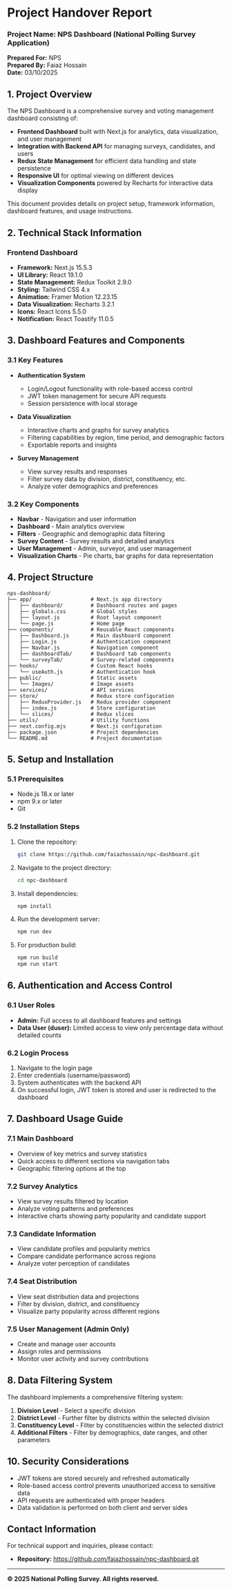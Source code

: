 # Project Handover Report

### Project Name: NPS Dashboard (National Polling Survey Application)

**Prepared For:** NPS  
**Prepared By:** Faiaz Hossain  
**Date:** 03/10/2025

## 1. Project Overview

The NPS Dashboard is a comprehensive survey and voting management dashboard consisting of:

- **Frontend Dashboard** built with Next.js for analytics, data visualization, and user management
- **Integration with Backend API** for managing surveys, candidates, and users
- **Redux State Management** for efficient data handling and state persistence
- **Responsive UI** for optimal viewing on different devices
- **Visualization Components** powered by Recharts for interactive data display

This document provides details on project setup, framework information, dashboard features, and usage instructions.

## 2. Technical Stack Information

### Frontend Dashboard

- **Framework:** Next.js 15.5.3
- **UI Library:** React 19.1.0
- **State Management:** Redux Toolkit 2.9.0
- **Styling:** Tailwind CSS 4.x
- **Animation:** Framer Motion 12.23.15
- **Data Visualization:** Recharts 3.2.1
- **Icons:** React Icons 5.5.0
- **Notification:** React Toastify 11.0.5

## 3. Dashboard Features and Components

### 3.1 Key Features

- **Authentication System**

  - Login/Logout functionality with role-based access control
  - JWT token management for secure API requests
  - Session persistence with local storage

- **Data Visualization**

  - Interactive charts and graphs for survey analytics
  - Filtering capabilities by region, time period, and demographic factors
  - Exportable reports and insights

- **Survey Management**

  - View survey results and responses
  - Filter survey data by division, district, constituency, etc.
  - Analyze voter demographics and preferences

### 3.2 Key Components

- **Navbar** - Navigation and user information
- **Dashboard** - Main analytics overview
- **Filters** - Geographic and demographic data filtering
- **Survey Content** - Survey results and detailed analytics
- **User Management** - Admin, surveyor, and user management
- **Visualization Charts** - Pie charts, bar graphs for data representation

## 4. Project Structure

```
nps-dashboard/
├── app/                   # Next.js app directory
│   ├── dashboard/         # Dashboard routes and pages
│   ├── globals.css        # Global styles
│   ├── layout.js          # Root layout component
│   └── page.js            # Home page
├── components/            # Reusable React components
│   ├── Dashboard.js       # Main dashboard component
│   ├── Login.js           # Authentication component
│   ├── Navbar.js          # Navigation component
│   ├── dashboardTab/      # Dashboard tab components
│   └── surveyTab/         # Survey-related components
├── hooks/                 # Custom React hooks
│   └── useAuth.js         # Authentication hook
├── public/                # Static assets
│   └── Images/            # Image assets
├── services/              # API services
├── store/                 # Redux store configuration
│   ├── ReduxProvider.js   # Redux provider component
│   ├── index.js           # Store configuration
│   └── slices/            # Redux slices
├── utils/                 # Utility functions
├── next.config.mjs        # Next.js configuration
├── package.json           # Project dependencies
└── README.md              # Project documentation
```

## 5. Setup and Installation

### 5.1 Prerequisites

- Node.js 18.x or later
- npm 9.x or later
- Git

### 5.2 Installation Steps

1. Clone the repository:

   ```bash
   git clone https://github.com/faiazhossain/npc-dashboard.git
   ```

2. Navigate to the project directory:

   ```bash
   cd npc-dashboard
   ```

3. Install dependencies:

   ```bash
   npm install
   ```

4. Run the development server:

   ```bash
   npm run dev
   ```

5. For production build:
   ```bash
   npm run build
   npm run start
   ```

## 6. Authentication and Access Control

### 6.1 User Roles

- **Admin:** Full access to all dashboard features and settings
- **Data User (duser):** Limited access to view only percentage data without detailed counts

### 6.2 Login Process

1. Navigate to the login page
2. Enter credentials (username/password)
3. System authenticates with the backend API
4. On successful login, JWT token is stored and user is redirected to the dashboard

## 7. Dashboard Usage Guide

### 7.1 Main Dashboard

- Overview of key metrics and survey statistics
- Quick access to different sections via navigation tabs
- Geographic filtering options at the top

### 7.2 Survey Analytics

- View survey results filtered by location
- Analyze voting patterns and preferences
- Interactive charts showing party popularity and candidate support

### 7.3 Candidate Information

- View candidate profiles and popularity metrics
- Compare candidate performance across regions
- Analyze voter perception of candidates

### 7.4 Seat Distribution

- View seat distribution data and projections
- Filter by division, district, and constituency
- Visualize party popularity across different regions

### 7.5 User Management (Admin Only)

- Create and manage user accounts
- Assign roles and permissions
- Monitor user activity and survey contributions

## 8. Data Filtering System

The dashboard implements a comprehensive filtering system:

1. **Division Level** - Select a specific division
2. **District Level** - Further filter by districts within the selected division
3. **Constituency Level** - Filter by constituencies within the selected district
4. **Additional Filters** - Filter by demographics, date ranges, and other parameters

## 10. Security Considerations

- JWT tokens are stored securely and refreshed automatically
- Role-based access control prevents unauthorized access to sensitive data
- API requests are authenticated with proper headers
- Data validation is performed on both client and server sides

## Contact Information

For technical support and inquiries, please contact:

- **Repository:** https://github.com/faiazhossain/npc-dashboard.git

---

**© 2025 National Polling Survey. All rights reserved.**
